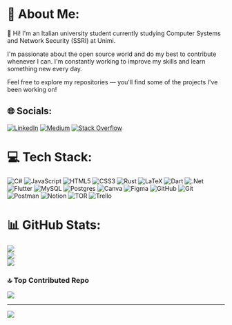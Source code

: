 # 💫 About Me:
👋 Hi! I'm an Italian university student currently studying Computer Systems and Network Security (SSRI) at Unimi.

I'm passionate about the open source world and do my best to contribute whenever I can. I'm constantly working to improve my skills and learn something new every day.

Feel free to explore my repositories — you'll find some of the projects I've been working on!


## 🌐 Socials:
 [![LinkedIn](https://img.shields.io/badge/LinkedIn-%230077B5.svg?logo=linkedin&logoColor=white)](https://www.linkedin.com/in/ares-rebatto-84833a271/) [![Medium](https://img.shields.io/badge/Medium-12100E?logo=medium&logoColor=white)](https://medium.com/@aresrebatt) [![Stack Overflow](https://img.shields.io/badge/-Stackoverflow-FE7A16?logo=stack-overflow&logoColor=white)]([https://stackoverflow.com/users/16267662/ares-rebatto](https://stackoverflow.com/users/16267662/ares-rebatto)) 

# 💻 Tech Stack:
![C#](https://img.shields.io/badge/c%23-%23239120.svg?style=for-the-badge&logo=csharp&logoColor=white) ![JavaScript](https://img.shields.io/badge/javascript-%23323330.svg?style=for-the-badge&logo=javascript&logoColor=%23F7DF1E) ![HTML5](https://img.shields.io/badge/html5-%23E34F26.svg?style=for-the-badge&logo=html5&logoColor=white) ![CSS3](https://img.shields.io/badge/css3-%231572B6.svg?style=for-the-badge&logo=css3&logoColor=white) ![Rust](https://img.shields.io/badge/rust-%23000000.svg?style=for-the-badge&logo=rust&logoColor=white) ![LaTeX](https://img.shields.io/badge/latex-%23008080.svg?style=for-the-badge&logo=latex&logoColor=white) ![Dart](https://img.shields.io/badge/dart-%230175C2.svg?style=for-the-badge&logo=dart&logoColor=white) ![.Net](https://img.shields.io/badge/.NET-5C2D91?style=for-the-badge&logo=.net&logoColor=white) ![Flutter](https://img.shields.io/badge/Flutter-%2302569B.svg?style=for-the-badge&logo=Flutter&logoColor=white) ![MySQL](https://img.shields.io/badge/mysql-4479A1.svg?style=for-the-badge&logo=mysql&logoColor=white) ![Postgres](https://img.shields.io/badge/postgres-%23316192.svg?style=for-the-badge&logo=postgresql&logoColor=white) ![Canva](https://img.shields.io/badge/Canva-%2300C4CC.svg?style=for-the-badge&logo=Canva&logoColor=white) ![Figma](https://img.shields.io/badge/figma-%23F24E1E.svg?style=for-the-badge&logo=figma&logoColor=white) ![GitHub](https://img.shields.io/badge/github-%23121011.svg?style=for-the-badge&logo=github&logoColor=white) ![Git](https://img.shields.io/badge/git-%23F05033.svg?style=for-the-badge&logo=git&logoColor=white) ![Postman](https://img.shields.io/badge/Postman-FF6C37?style=for-the-badge&logo=postman&logoColor=white) ![Notion](https://img.shields.io/badge/Notion-%23000000.svg?style=for-the-badge&logo=notion&logoColor=white) ![TOR](https://img.shields.io/badge/tor-%237E4798.svg?style=for-the-badge&logo=tor-project&logoColor=white) ![Trello](https://img.shields.io/badge/Trello-%23026AA7.svg?style=for-the-badge&logo=Trello&logoColor=white)
# 📊 GitHub Stats:
![](https://github-readme-stats.vercel.app/api?username=AresRebatto&theme=dark&hide_border=false&include_all_commits=true&count_private=false)<br/>
![](https://github-readme-streak-stats.herokuapp.com/?user=AresRebatto&theme=dark&hide_border=false)<br/>
![](https://github-readme-stats.vercel.app/api/top-langs/?username=AresRebatto&theme=dark&hide_border=false&include_all_commits=true&count_private=false&layout=compact)

### 🔝 Top Contributed Repo
![](https://github-contributor-stats.vercel.app/api?username=AresRebatto&limit=5&theme=dark&combine_all_yearly_contributions=true)

---
[![](https://visitcount.itsvg.in/api?id=AresRebatto&icon=0&color=0)](https://visitcount.itsvg.in)

<!-- Proudly created with GPRM ( https://gprm.itsvg.in ) -->
